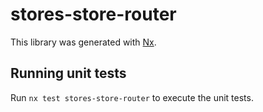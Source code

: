 # stores-store-router

This library was generated with [Nx](https://nx.dev).

## Running unit tests

Run `nx test stores-store-router` to execute the unit tests.
